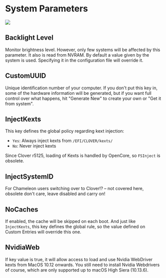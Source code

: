 # System Parameters
![](/Users/kl45u5/Desktop/Bildschirmfoto.png)

## Backlight Level
Monitor brightness level. However, only few systems will be affected by this parameter. It also is read from NVRAM. By default a value given by the system is used. Specifying it in the configuration file will override it.

## CustomUUID
Unique identification number of your computer. If you don't put this key in, some of the hardware information will be generated, but if you want full control over what happens, hit "Generate New" to create your own or "Get it from system".

## InjectKexts
This key defines the global policy regarding kext injection:

- `Yes`: Always inject kexts from `/EFI/CLOVER/kexts/` 
- `No`: Never inject kexts

Since Clover r5125, loading of Kexts is handled by OpenCore, so `FSInject` is obsolete.

## InjectSystemID
For Chameleon users switching over to Clover!? – not covered here, obsolete don't care, leave disabled and carry on!

## NoCaches
If enabled, the cache will be skipped on each boot. And just like `InjectKexts`, this key defines the global rule, so the value defined on Custom Entries will override this one.

## NvidiaWeb
If key value is true, it will allow access to load and use Nvidia WebDriver kexts from MacOS 10.12 onwards. You still need to install Nvidia Webdrivers of course, which are only supported up to macOS High Siera (10.13.6).

